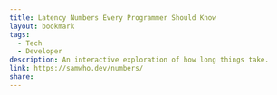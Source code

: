 ```yaml
---
title: Latency Numbers Every Programmer Should Know
layout: bookmark
tags:
  - Tech
  - Developer
description: An interactive exploration of how long things take.
link: https://samwho.dev/numbers/
share:
---
```


